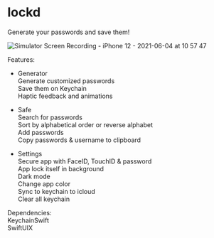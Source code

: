 # lockd
Generate your passwords and save them!

![Simulator Screen Recording - iPhone 12 - 2021-06-04 at 10 57 47](https://user-images.githubusercontent.com/61360545/120776583-b3bdff80-c524-11eb-9f78-4b5dcb718c8d.gif)

Features:  

- Generator  
Generate customized passwords  
Save them on Keychain  
Haptic feedback and animations  

- Safe  
Search for passwords  
Sort by alphabetical order or reverse alphabet   
Add passwords  
Copy passwords & username to clipboard  

- Settings  
Secure app with FaceID, TouchID & password  
App lock itself in background   
Dark mode  
Change app color  
Sync to keychain to icloud  
Clear all keychain  

Dependencies:  
KeychainSwift  
SwiftUIX  
